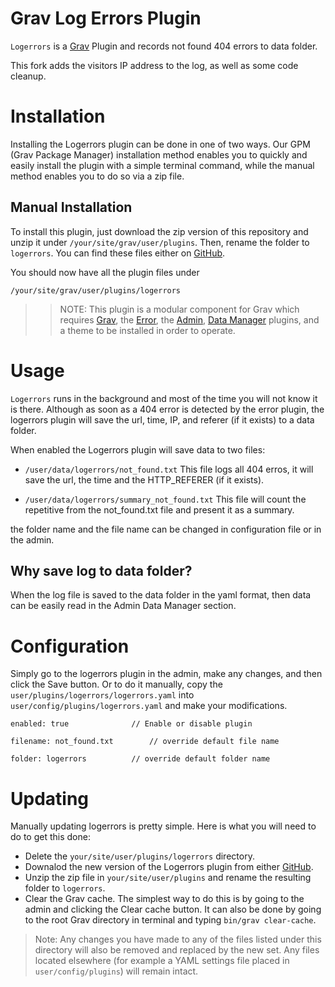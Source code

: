 # Grav Log Errors Plugin

`Logerrors` is a [Grav](http://github.com/getgrav/grav) Plugin and records not found 404 errors to data folder.

This fork adds the visitors IP address to the log, as well as some code cleanup.


# Installation

Installing the Logerrors plugin can be done in one of two ways. Our GPM (Grav Package Manager) installation method enables you to quickly and easily install the plugin with a simple terminal command, while the manual method enables you to do so via a zip file. 

## Manual Installation

To install this plugin, just download the zip version of this repository and unzip it under `/your/site/grav/user/plugins`. Then, rename the folder to `logerrors`. You can find these files either on [GitHub](https://github.com/s22-tech/grav-plugin-logerrors).

You should now have all the plugin files under

    /your/site/grav/user/plugins/logerrors

>> NOTE: This plugin is a modular component for Grav which requires [Grav](http://github.com/getgrav/grav), the [Error](https://github.com/getgrav/grav-plugin-error), the [Admin](https://github.com/getgrav/grav-plugin-admin), [Data Manager](https://github.com/getgrav/grav-plugin-data-manager) plugins, and a theme to be installed in order to operate.

# Usage

`Logerrors` runs in the background and most of the time you will not know it is there. Although as soon as a 404 error is detected by the error plugin, the logerrors plugin will save the url, time, IP, and referer (if it exists) to a data folder.

When enabled the Logerrors plugin will save data to two files:

- `/user/data/logerrors/not_found.txt`
  This file logs all 404 erros, it will save the url, the time and the HTTP_REFERER (if it exists).

- `/user/data/logerrors/summary_not_found.txt`
  This file will count the repetitive from the not_found.txt file and present it as a summary.

the folder name and the file name can be changed in configuration file or in the admin.

## Why save log to data folder?

When the log file is saved to the data folder in the yaml format, then data can be easily read in the Admin Data Manager section.


# Configuration

Simply go to the logerrors plugin in the admin, make any changes, and then click the Save button.  Or to do it manually, copy the `user/plugins/logerrors/logerrors.yaml` into `user/config/plugins/logerrors.yaml` and make your modifications.

`enabled: true				// Enable or disable plugin`

`filename: not_found.txt		// override default file name`

`folder: logerrors			// override default folder name`


# Updating

Manually updating logerrors is pretty simple. Here is what you will need to do to get this done:

* Delete the `your/site/user/plugins/logerrors` directory.
* Downalod the new version of the Logerrors plugin from either [GitHub](https://github.com/s22-tech/grav-plugin-logerrors).
* Unzip the zip file in `your/site/user/plugins` and rename the resulting folder to `logerrors`.
* Clear the Grav cache. The simplest way to do this is by going to the admin and clicking the Clear cache button.  It can also be done by going to the root Grav directory in terminal and typing `bin/grav clear-cache`.

> Note: Any changes you have made to any of the files listed under this directory will also be removed and replaced by the new set. Any files located elsewhere (for example a YAML settings file placed in `user/config/plugins`) will remain intact.

